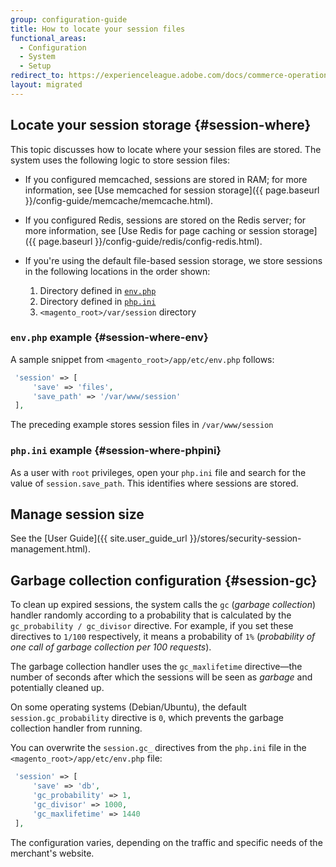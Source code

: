 ```yaml
---
group: configuration-guide
title: How to locate your session files
functional_areas:
  - Configuration
  - System
  - Setup
redirect_to: https://experienceleague.adobe.com/docs/commerce-operations/configuration-guide/storage/session-storage/sessions.html
layout: migrated
---
```


## Locate your session storage {#session-where}

This topic discusses how to locate where your session files are stored. The system uses the following logic to store session files:

*  If you configured memcached, sessions are stored in RAM; for more information, see [Use memcached for session storage]({{ page.baseurl }}/config-guide/memcache/memcache.html).
*  If you configured Redis, sessions are stored on the Redis server; for more information, see [Use Redis for page caching or session storage]({{ page.baseurl }}/config-guide/redis/config-redis.html).
*  If you're using the default file-based session storage, we store sessions in the following locations in the order shown:

   1. Directory defined in [`env.php`](#session-where-env)
   1. Directory defined in [`php.ini`](#session-where-phpini)
   1. `<magento_root>/var/session` directory

### `env.php` example {#session-where-env}

A sample snippet from `<magento_root>/app/etc/env.php` follows:

```php
 'session' => [
     'save' => 'files',
     'save_path' => '/var/www/session'
 ],
```

The preceding example stores session files in `/var/www/session`

### `php.ini` example {#session-where-phpini}

As a user with `root` privileges, open your `php.ini` file and search for the value of `session.save_path`. This identifies where sessions are stored.

## Manage session size

See the [User Guide]({{ site.user_guide_url }}/stores/security-session-management.html).

## Garbage collection configuration {#session-gc}

To clean up expired sessions, the system calls the `gc` (_garbage collection_) handler randomly according to a probability that is calculated by the `gc_probability / gc_divisor` directive. For example, if you set these directives to `1/100` respectively, it means a probability of `1%` (_probability of one call of garbage collection per 100 requests_).

The garbage collection handler uses the `gc_maxlifetime` directive—the number of seconds after which the sessions will be seen as _garbage_ and potentially cleaned up.

On some operating systems (Debian/Ubuntu), the default `session.gc_probability` directive is `0`, which prevents the garbage collection handler from running.

You can overwrite the `session.gc_` directives from the `php.ini` file in the `<magento_root>/app/etc/env.php` file:

```php
 'session' => [
     'save' => 'db',
     'gc_probability' => 1,
     'gc_divisor' => 1000,
     'gc_maxlifetime' => 1440
 ],
```

The configuration varies, depending on the traffic and specific needs of the merchant's website.
